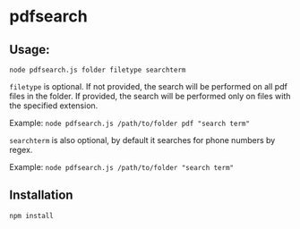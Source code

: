 # pdfsearch

## Usage: 

```node pdfsearch.js folder filetype searchterm```

```filetype``` is optional. If not provided, the search will be performed on all pdf files in the folder. If provided, the search will be performed only on files with the specified extension. 

Example: ```node pdfsearch.js /path/to/folder pdf "search term"```

```searchterm``` is also optional, by default it searches for phone numbers by regex. 

Example: ```node pdfsearch.js /path/to/folder "search term"```

## Installation

```npm install```

